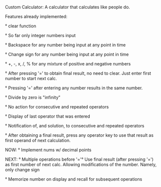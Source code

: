 Custom Calculator:
A calculator that calculates like people do.

Features already implemented:

° clear function

° So far only integer numbers input

° Backspace for any number being input at any point in time

° Change sign for any number being input at any point in time

° +, -, x, /, % for any mixture of positive and negative numbers

° After pressing '=' to obtain final result, no need to clear. Just enter first number to start next calc.

° Pressing '=' after entering any number results in the same number.

° Divide by zero is "infinity"

° No action for consecutive and repeated operators

° Display of last operator that was entered

° Notification of, and solution, to consecutive and repeated operators

° After obtaining a final result, press any operator key to use that result as first operand of next calculation. 

NOW:
° Implement nums w/ decimal points

NEXT:
° Multiple operations before '='° Use final result (after pressing '=') as first number of next calc. Allowing modifications of the number. Namely, only change sign

° Memorize number on display and recall for subsequent operations
